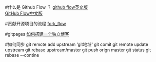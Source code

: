 #什么是 Github Flow ？
[github flow英文版](https://guides.github.com/introduction/flow/index.html)  
[GitHub Flow中文版](http://book.haoduoshipin.com/gitbeijing/flow/)

#贡献开源项目的流程
[fork_flow](http://book.haoduoshipin.com/gitbeijing/fork_flow.html)

#gitpages
[如何搭建一个独立博客](http://cnfeat.com/blog/2014/05/10/how-to-build-a-blog/)

#如何同步
git remote add upstream 'git地址'
git comit
git remote update upstream
git rebase upstream/master
git push orign master
git status
git rebase --contine
